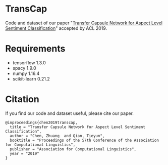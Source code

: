 # TransCap
Code and dataset of our paper "[Transfer Capsule Network for Aspect Level Sentiment Classification](https://www.aclweb.org/anthology/P19-1052)" accepted by ACL 2019.

# Requirements
* tensorflow 1.3.0
* spacy 1.9.0
* numpy 1.16.4
* scikit-learn 0.21.2

# Citation
If you find our code and dataset useful, please cite our paper.  
  
```
@inproceedings{chen2019transcap,
  title = "Transfer Capsule Network for Aspect Level Sentiment Classification",
  author = "Chen, Zhuang  and Qian, Tieyun",
  booktitle = "Proceedings of the 57th Conference of the Association for Computational Linguistics",
  publisher = "Association for Computational Linguistics",
  year = "2019"
}
```

